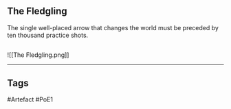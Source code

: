 ## The Fledgling
The single well-placed arrow that changes the world must be preceded by ten thousand practice shots.
##
![[The Fledgling.png]]

---
## Tags
#Artefact
#PoE1
